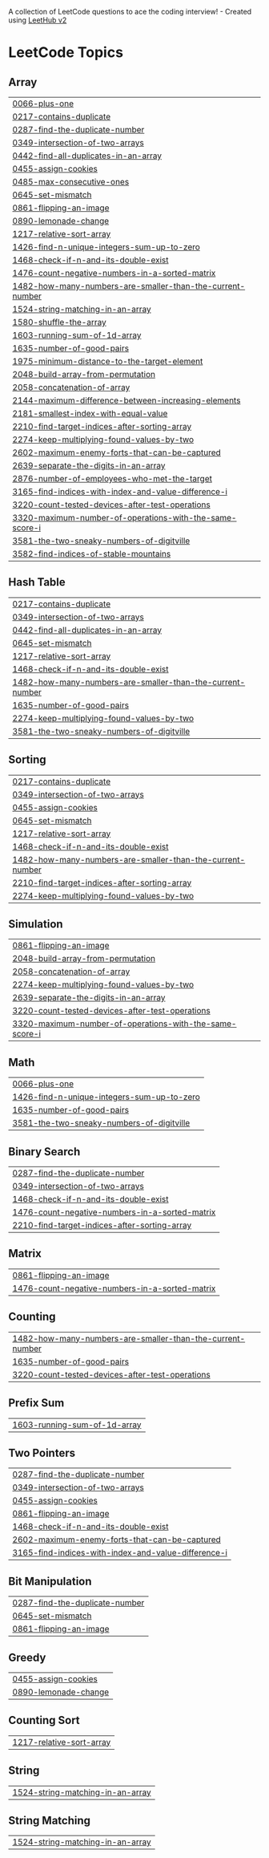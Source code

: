A collection of LeetCode questions to ace the coding interview! - Created using [LeetHub v2](https://github.com/arunbhardwaj/LeetHub-2.0)
<!---LeetCode Topics Start-->
# LeetCode Topics
## Array
|  |
| ------- |
| [0066-plus-one](https://github.com/vinitk1509/LeetCode/tree/master/0066-plus-one) |
| [0217-contains-duplicate](https://github.com/vinitk1509/LeetCode/tree/master/0217-contains-duplicate) |
| [0287-find-the-duplicate-number](https://github.com/vinitk1509/LeetCode/tree/master/0287-find-the-duplicate-number) |
| [0349-intersection-of-two-arrays](https://github.com/vinitk1509/LeetCode/tree/master/0349-intersection-of-two-arrays) |
| [0442-find-all-duplicates-in-an-array](https://github.com/vinitk1509/LeetCode/tree/master/0442-find-all-duplicates-in-an-array) |
| [0455-assign-cookies](https://github.com/vinitk1509/LeetCode/tree/master/0455-assign-cookies) |
| [0485-max-consecutive-ones](https://github.com/vinitk1509/LeetCode/tree/master/0485-max-consecutive-ones) |
| [0645-set-mismatch](https://github.com/vinitk1509/LeetCode/tree/master/0645-set-mismatch) |
| [0861-flipping-an-image](https://github.com/vinitk1509/LeetCode/tree/master/0861-flipping-an-image) |
| [0890-lemonade-change](https://github.com/vinitk1509/LeetCode/tree/master/0890-lemonade-change) |
| [1217-relative-sort-array](https://github.com/vinitk1509/LeetCode/tree/master/1217-relative-sort-array) |
| [1426-find-n-unique-integers-sum-up-to-zero](https://github.com/vinitk1509/LeetCode/tree/master/1426-find-n-unique-integers-sum-up-to-zero) |
| [1468-check-if-n-and-its-double-exist](https://github.com/vinitk1509/LeetCode/tree/master/1468-check-if-n-and-its-double-exist) |
| [1476-count-negative-numbers-in-a-sorted-matrix](https://github.com/vinitk1509/LeetCode/tree/master/1476-count-negative-numbers-in-a-sorted-matrix) |
| [1482-how-many-numbers-are-smaller-than-the-current-number](https://github.com/vinitk1509/LeetCode/tree/master/1482-how-many-numbers-are-smaller-than-the-current-number) |
| [1524-string-matching-in-an-array](https://github.com/vinitk1509/LeetCode/tree/master/1524-string-matching-in-an-array) |
| [1580-shuffle-the-array](https://github.com/vinitk1509/LeetCode/tree/master/1580-shuffle-the-array) |
| [1603-running-sum-of-1d-array](https://github.com/vinitk1509/LeetCode/tree/master/1603-running-sum-of-1d-array) |
| [1635-number-of-good-pairs](https://github.com/vinitk1509/LeetCode/tree/master/1635-number-of-good-pairs) |
| [1975-minimum-distance-to-the-target-element](https://github.com/vinitk1509/LeetCode/tree/master/1975-minimum-distance-to-the-target-element) |
| [2048-build-array-from-permutation](https://github.com/vinitk1509/LeetCode/tree/master/2048-build-array-from-permutation) |
| [2058-concatenation-of-array](https://github.com/vinitk1509/LeetCode/tree/master/2058-concatenation-of-array) |
| [2144-maximum-difference-between-increasing-elements](https://github.com/vinitk1509/LeetCode/tree/master/2144-maximum-difference-between-increasing-elements) |
| [2181-smallest-index-with-equal-value](https://github.com/vinitk1509/LeetCode/tree/master/2181-smallest-index-with-equal-value) |
| [2210-find-target-indices-after-sorting-array](https://github.com/vinitk1509/LeetCode/tree/master/2210-find-target-indices-after-sorting-array) |
| [2274-keep-multiplying-found-values-by-two](https://github.com/vinitk1509/LeetCode/tree/master/2274-keep-multiplying-found-values-by-two) |
| [2602-maximum-enemy-forts-that-can-be-captured](https://github.com/vinitk1509/LeetCode/tree/master/2602-maximum-enemy-forts-that-can-be-captured) |
| [2639-separate-the-digits-in-an-array](https://github.com/vinitk1509/LeetCode/tree/master/2639-separate-the-digits-in-an-array) |
| [2876-number-of-employees-who-met-the-target](https://github.com/vinitk1509/LeetCode/tree/master/2876-number-of-employees-who-met-the-target) |
| [3165-find-indices-with-index-and-value-difference-i](https://github.com/vinitk1509/LeetCode/tree/master/3165-find-indices-with-index-and-value-difference-i) |
| [3220-count-tested-devices-after-test-operations](https://github.com/vinitk1509/LeetCode/tree/master/3220-count-tested-devices-after-test-operations) |
| [3320-maximum-number-of-operations-with-the-same-score-i](https://github.com/vinitk1509/LeetCode/tree/master/3320-maximum-number-of-operations-with-the-same-score-i) |
| [3581-the-two-sneaky-numbers-of-digitville](https://github.com/vinitk1509/LeetCode/tree/master/3581-the-two-sneaky-numbers-of-digitville) |
| [3582-find-indices-of-stable-mountains](https://github.com/vinitk1509/LeetCode/tree/master/3582-find-indices-of-stable-mountains) |
## Hash Table
|  |
| ------- |
| [0217-contains-duplicate](https://github.com/vinitk1509/LeetCode/tree/master/0217-contains-duplicate) |
| [0349-intersection-of-two-arrays](https://github.com/vinitk1509/LeetCode/tree/master/0349-intersection-of-two-arrays) |
| [0442-find-all-duplicates-in-an-array](https://github.com/vinitk1509/LeetCode/tree/master/0442-find-all-duplicates-in-an-array) |
| [0645-set-mismatch](https://github.com/vinitk1509/LeetCode/tree/master/0645-set-mismatch) |
| [1217-relative-sort-array](https://github.com/vinitk1509/LeetCode/tree/master/1217-relative-sort-array) |
| [1468-check-if-n-and-its-double-exist](https://github.com/vinitk1509/LeetCode/tree/master/1468-check-if-n-and-its-double-exist) |
| [1482-how-many-numbers-are-smaller-than-the-current-number](https://github.com/vinitk1509/LeetCode/tree/master/1482-how-many-numbers-are-smaller-than-the-current-number) |
| [1635-number-of-good-pairs](https://github.com/vinitk1509/LeetCode/tree/master/1635-number-of-good-pairs) |
| [2274-keep-multiplying-found-values-by-two](https://github.com/vinitk1509/LeetCode/tree/master/2274-keep-multiplying-found-values-by-two) |
| [3581-the-two-sneaky-numbers-of-digitville](https://github.com/vinitk1509/LeetCode/tree/master/3581-the-two-sneaky-numbers-of-digitville) |
## Sorting
|  |
| ------- |
| [0217-contains-duplicate](https://github.com/vinitk1509/LeetCode/tree/master/0217-contains-duplicate) |
| [0349-intersection-of-two-arrays](https://github.com/vinitk1509/LeetCode/tree/master/0349-intersection-of-two-arrays) |
| [0455-assign-cookies](https://github.com/vinitk1509/LeetCode/tree/master/0455-assign-cookies) |
| [0645-set-mismatch](https://github.com/vinitk1509/LeetCode/tree/master/0645-set-mismatch) |
| [1217-relative-sort-array](https://github.com/vinitk1509/LeetCode/tree/master/1217-relative-sort-array) |
| [1468-check-if-n-and-its-double-exist](https://github.com/vinitk1509/LeetCode/tree/master/1468-check-if-n-and-its-double-exist) |
| [1482-how-many-numbers-are-smaller-than-the-current-number](https://github.com/vinitk1509/LeetCode/tree/master/1482-how-many-numbers-are-smaller-than-the-current-number) |
| [2210-find-target-indices-after-sorting-array](https://github.com/vinitk1509/LeetCode/tree/master/2210-find-target-indices-after-sorting-array) |
| [2274-keep-multiplying-found-values-by-two](https://github.com/vinitk1509/LeetCode/tree/master/2274-keep-multiplying-found-values-by-two) |
## Simulation
|  |
| ------- |
| [0861-flipping-an-image](https://github.com/vinitk1509/LeetCode/tree/master/0861-flipping-an-image) |
| [2048-build-array-from-permutation](https://github.com/vinitk1509/LeetCode/tree/master/2048-build-array-from-permutation) |
| [2058-concatenation-of-array](https://github.com/vinitk1509/LeetCode/tree/master/2058-concatenation-of-array) |
| [2274-keep-multiplying-found-values-by-two](https://github.com/vinitk1509/LeetCode/tree/master/2274-keep-multiplying-found-values-by-two) |
| [2639-separate-the-digits-in-an-array](https://github.com/vinitk1509/LeetCode/tree/master/2639-separate-the-digits-in-an-array) |
| [3220-count-tested-devices-after-test-operations](https://github.com/vinitk1509/LeetCode/tree/master/3220-count-tested-devices-after-test-operations) |
| [3320-maximum-number-of-operations-with-the-same-score-i](https://github.com/vinitk1509/LeetCode/tree/master/3320-maximum-number-of-operations-with-the-same-score-i) |
## Math
|  |
| ------- |
| [0066-plus-one](https://github.com/vinitk1509/LeetCode/tree/master/0066-plus-one) |
| [1426-find-n-unique-integers-sum-up-to-zero](https://github.com/vinitk1509/LeetCode/tree/master/1426-find-n-unique-integers-sum-up-to-zero) |
| [1635-number-of-good-pairs](https://github.com/vinitk1509/LeetCode/tree/master/1635-number-of-good-pairs) |
| [3581-the-two-sneaky-numbers-of-digitville](https://github.com/vinitk1509/LeetCode/tree/master/3581-the-two-sneaky-numbers-of-digitville) |
## Binary Search
|  |
| ------- |
| [0287-find-the-duplicate-number](https://github.com/vinitk1509/LeetCode/tree/master/0287-find-the-duplicate-number) |
| [0349-intersection-of-two-arrays](https://github.com/vinitk1509/LeetCode/tree/master/0349-intersection-of-two-arrays) |
| [1468-check-if-n-and-its-double-exist](https://github.com/vinitk1509/LeetCode/tree/master/1468-check-if-n-and-its-double-exist) |
| [1476-count-negative-numbers-in-a-sorted-matrix](https://github.com/vinitk1509/LeetCode/tree/master/1476-count-negative-numbers-in-a-sorted-matrix) |
| [2210-find-target-indices-after-sorting-array](https://github.com/vinitk1509/LeetCode/tree/master/2210-find-target-indices-after-sorting-array) |
## Matrix
|  |
| ------- |
| [0861-flipping-an-image](https://github.com/vinitk1509/LeetCode/tree/master/0861-flipping-an-image) |
| [1476-count-negative-numbers-in-a-sorted-matrix](https://github.com/vinitk1509/LeetCode/tree/master/1476-count-negative-numbers-in-a-sorted-matrix) |
## Counting
|  |
| ------- |
| [1482-how-many-numbers-are-smaller-than-the-current-number](https://github.com/vinitk1509/LeetCode/tree/master/1482-how-many-numbers-are-smaller-than-the-current-number) |
| [1635-number-of-good-pairs](https://github.com/vinitk1509/LeetCode/tree/master/1635-number-of-good-pairs) |
| [3220-count-tested-devices-after-test-operations](https://github.com/vinitk1509/LeetCode/tree/master/3220-count-tested-devices-after-test-operations) |
## Prefix Sum
|  |
| ------- |
| [1603-running-sum-of-1d-array](https://github.com/vinitk1509/LeetCode/tree/master/1603-running-sum-of-1d-array) |
## Two Pointers
|  |
| ------- |
| [0287-find-the-duplicate-number](https://github.com/vinitk1509/LeetCode/tree/master/0287-find-the-duplicate-number) |
| [0349-intersection-of-two-arrays](https://github.com/vinitk1509/LeetCode/tree/master/0349-intersection-of-two-arrays) |
| [0455-assign-cookies](https://github.com/vinitk1509/LeetCode/tree/master/0455-assign-cookies) |
| [0861-flipping-an-image](https://github.com/vinitk1509/LeetCode/tree/master/0861-flipping-an-image) |
| [1468-check-if-n-and-its-double-exist](https://github.com/vinitk1509/LeetCode/tree/master/1468-check-if-n-and-its-double-exist) |
| [2602-maximum-enemy-forts-that-can-be-captured](https://github.com/vinitk1509/LeetCode/tree/master/2602-maximum-enemy-forts-that-can-be-captured) |
| [3165-find-indices-with-index-and-value-difference-i](https://github.com/vinitk1509/LeetCode/tree/master/3165-find-indices-with-index-and-value-difference-i) |
## Bit Manipulation
|  |
| ------- |
| [0287-find-the-duplicate-number](https://github.com/vinitk1509/LeetCode/tree/master/0287-find-the-duplicate-number) |
| [0645-set-mismatch](https://github.com/vinitk1509/LeetCode/tree/master/0645-set-mismatch) |
| [0861-flipping-an-image](https://github.com/vinitk1509/LeetCode/tree/master/0861-flipping-an-image) |
## Greedy
|  |
| ------- |
| [0455-assign-cookies](https://github.com/vinitk1509/LeetCode/tree/master/0455-assign-cookies) |
| [0890-lemonade-change](https://github.com/vinitk1509/LeetCode/tree/master/0890-lemonade-change) |
## Counting Sort
|  |
| ------- |
| [1217-relative-sort-array](https://github.com/vinitk1509/LeetCode/tree/master/1217-relative-sort-array) |
## String
|  |
| ------- |
| [1524-string-matching-in-an-array](https://github.com/vinitk1509/LeetCode/tree/master/1524-string-matching-in-an-array) |
## String Matching
|  |
| ------- |
| [1524-string-matching-in-an-array](https://github.com/vinitk1509/LeetCode/tree/master/1524-string-matching-in-an-array) |
<!---LeetCode Topics End-->